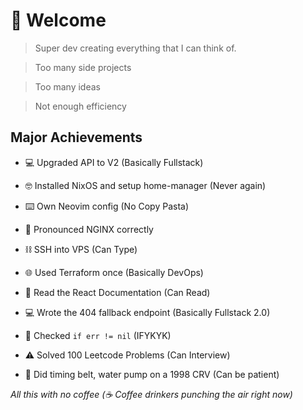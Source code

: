 # 🦸 Welcome

> Super dev creating everything that I can think of.

> Too many side projects

> Too many ideas

> Not enough efficiency 


## Major Achievements
- 💻 Upgraded API to V2 (Basically Fullstack)
  
- 🤓 Installed NixOS and setup home-manager (Never again)
  
- ⌨️ Own Neovim config (No Copy Pasta)

- 🚛 Pronounced NGINX correctly
  
- ⛓️ SSH into VPS (Can Type)

- 🌐 Used Terraform once (Basically DevOps)
  
- 📖 Read the React Documentation (Can Read)

- 💻 Wrote the 404 fallback endpoint (Basically Fullstack 2.0)
  
- 🍚 Checked `if err != nil` (IFYKYK)

- ⚠️ Solved 100 Leetcode Problems (Can Interview)

- 🚙 Did timing belt, water pump on a 1998 CRV (Can be patient)



*All this with no coffee (☕ Coffee drinkers punching the air right now)*
